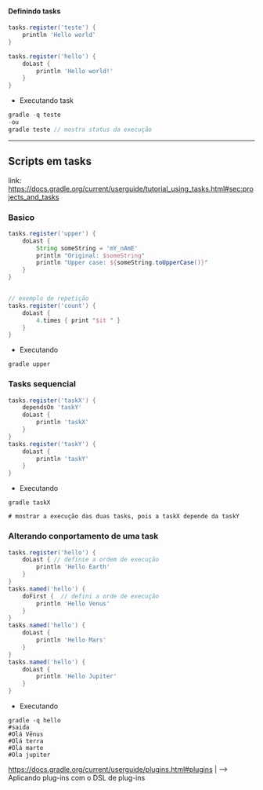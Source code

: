 #### Definindo tasks

```groovy
tasks.register('teste') {
    println 'Hello world'
}

tasks.register('hello') {
    doLast {
        println 'Hello world!'
    }
}
```

-  Executando task

```groovy
gradle -q teste 
-ou
gradle teste // mostra status da execução
```

---

## Scripts em tasks

link: https://docs.gradle.org/current/userguide/tutorial_using_tasks.html#sec:projects_and_tasks

### Basico

```groovy
tasks.register('upper') {
    doLast {
        String someString = 'mY_nAmE'
        println "Original: $someString"
        println "Upper case: ${someString.toUpperCase()}"
    }
}


// exemplo de repetição
tasks.register('count') {
    doLast {
        4.times { print "$it " }
    }
}
```

- Executando 

```shell
gradle upper
```

### Tasks sequencial

```groovy
tasks.register('taskX') {
    dependsOn 'taskY'
    doLast {
        println 'taskX'
    }
}
tasks.register('taskY') {
    doLast {
        println 'taskY'
    }
}
```

- Executando 

```shell
gradle taskX

# mostrar a execução das duas tasks, pois a taskX depende da taskY
```

### Alterando conportamento de uma task

```groovy
tasks.register('hello') {
    doLast { // definie a ordem de execução
        println 'Hello Earth'
    }
}
tasks.named('hello') {
    doFirst {  // defini a orde de execução 
        println 'Hello Venus'
    }
}
tasks.named('hello') {
    doLast {
        println 'Hello Mars'
    }
}
tasks.named('hello') {
    doLast {
        println 'Hello Jupiter'
    }
}
```

- Executando 

```shell
gradle -q hello
#saida
#Olá Vênus
#Olá terra
#Olá marte
#Ola jupiter
```

https://docs.gradle.org/current/userguide/plugins.html#plugins
 |
  --> Aplicando plug-ins com o DSL de plug-ins


